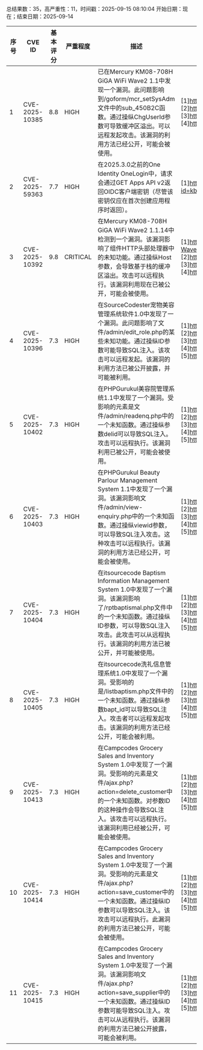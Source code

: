 总结果数：35，高严重性：11，时间戳：2025-09-15 08:10:04
开始日期：现在；结束日期：2025-09-14

| 序号 | CVE ID | 基本评分 | 严重程度 | 描述 | 参考资料 |
|-----|--------|------------|----------|-------------|------------|
| 1 | CVE-2025-10385 | 8.8  | HIGH | 已在Mercury KM08-708H GiGA WiFi Wave2 1.1中发现一个漏洞。此问题影响到/goform/mcr_setSysAdm文件中的sub_450B2C函数。通过操纵ChgUserId参数可导致缓冲区溢出。可以远程发起攻击。该漏洞的利用方法已经公开，可能会被使用。 | [1]https://github.com/Jjx-wy/kt/blob/main/KT%20KM08-708H.md<br>[2]https://vuldb.com/?ctiid.323820<br>[3]https://vuldb.com/?id.323820<br>[4]https://vuldb.com/?submit.643902 |
| 2 | CVE-2025-59363 | 7.7  | HIGH | 在2025.3.0之前的One Identity OneLogin中，请求会通过GET Apps API v2返回OIDC客户端密钥（尽管该密钥仅应在首次创建应用程序时返回）。 | [1]https://onelogin.service-now.com/support?id=kb_article&sys_id=b0aad1e11bd3ea109a47ec29b04bcb72&kb_category=a0d76d70db185340d5505eea4b96199f |
| 3 | CVE-2025-10392 | 9.8  | CRITICAL | 在Mercury KM08-708H GiGA WiFi Wave2 1.1.14中检测到一个漏洞。该漏洞影响了组件HTTP头部处理器中的未知功能。通过操纵Host参数，会导致基于栈的缓冲区溢出。攻击可以远程执行。该漏洞利用现在已被公开，可能会被使用。 | [1]https://github.com/mohdkey/IOT-CVE/blob/main/KT_GIGA_WIFI-Wave%202%20has%20a%20stack%20overflow%20vulnerability.pdf<br>[2]https://vuldb.com/?ctiid.323827<br>[3]https://vuldb.com/?id.323827<br>[4]https://vuldb.com/?submit.644596 |
| 4 | CVE-2025-10396 | 7.3  | HIGH | 在SourceCodester宠物美容管理系统软件1.0中发现了一个漏洞。此问题影响了文件/admin/edit_role.php的某些未知功能。通过操纵ID参数可能导致SQL注入。该攻击可以远程发起。该漏洞的利用方法已被公开披露，并可能被利用。 | [1]https://github.com/zhe293/src2/blob/master/report.md<br>[2]https://vuldb.com/?ctiid.323831<br>[3]https://vuldb.com/?id.323831<br>[4]https://vuldb.com/?submit.645803<br>[5]https://www.sourcecodester.com/ |
| 5 | CVE-2025-10402 | 7.3  | HIGH | 在PHPGurukul美容院管理系统1.1中发现了一个漏洞。受影响的元素是文件/admin/readenq.php中的一个未知函数。通过操纵参数delid可以导致SQL注入。攻击可以远程执行。该漏洞利用已被公开，可能会被使用。 | [1]https://github.com/LitBot123/mycve/issues/6<br>[2]https://phpgurukul.com/<br>[3]https://vuldb.com/?ctiid.323837<br>[4]https://vuldb.com/?id.323837<br>[5]https://vuldb.com/?submit.646768 |
| 6 | CVE-2025-10403 | 7.3  | HIGH | 在PHPGurukul Beauty Parlour Management System 1.1中发现了一个漏洞。该漏洞影响文件/admin/view-enquiry.php中的一个未知函数。通过操纵viewid参数，可以导致SQL注入攻击。这种攻击可以远程执行。该漏洞的利用方法已经公开，可能会被使用。 | [1]https://github.com/LitBot123/mycve/issues/7<br>[2]https://phpgurukul.com/<br>[3]https://vuldb.com/?ctiid.323838<br>[4]https://vuldb.com/?id.323838<br>[5]https://vuldb.com/?submit.646769 |
| 7 | CVE-2025-10404 | 7.3  | HIGH | 在itsourcecode Baptism Information Management System 1.0中发现了一个漏洞。该漏洞影响了/rptbaptismal.php文件中的一个未知函数。通过操纵ID参数，可以导致SQL注入攻击。此攻击可以从远程执行。该漏洞的利用方法已被公开，并可能被使用。 | [1]https://github.com/peri0d/my_cve/issues/5<br>[2]https://itsourcecode.com/<br>[3]https://vuldb.com/?ctiid.323839<br>[4]https://vuldb.com/?id.323839<br>[5]https://vuldb.com/?submit.646903 |
| 8 | CVE-2025-10405 | 7.3  | HIGH | 在itsourcecode洗礼信息管理系统1.0中发现了一个漏洞。受影响的是/listbaptism.php文件中的一个未知函数。通过操纵参数bapt_id可以导致SQL注入。攻击者可以远程发起攻击。该漏洞的利用方法已经公开，可能会被利用。 | [1]https://github.com/peri0d/my_cve/issues/4<br>[2]https://itsourcecode.com/<br>[3]https://vuldb.com/?ctiid.323840<br>[4]https://vuldb.com/?id.323840<br>[5]https://vuldb.com/?submit.646904 |
| 9 | CVE-2025-10413 | 7.3  | HIGH | 在Campcodes Grocery Sales and Inventory System 1.0中发现了一个漏洞。受影响的元素是文件/ajax.php?action=delete_customer中的一个未知函数。对参数ID的这种操作会导致SQL注入。该攻击可以远程执行。该漏洞利用已经被公开，可能会被使用。 | [1]https://github.com/zzb1388/cve/issues/82<br>[2]https://vuldb.com/?ctiid.323847<br>[3]https://vuldb.com/?id.323847<br>[4]https://vuldb.com/?submit.646969<br>[5]https://www.campcodes.com/ |
| 10 | CVE-2025-10414 | 7.3  | HIGH | 在Campcodes Grocery Sales and Inventory System 1.0中发现了一个漏洞。受影响的元素是文件/ajax.php?action=save_customer中的一个未知函数。通过操纵ID参数可以导致SQL注入。该攻击可以远程执行。此漏洞的利用方法已被公开，可能会被使用。 | [1]https://github.com/zzb1388/cve/issues/81<br>[2]https://vuldb.com/?ctiid.323848<br>[3]https://vuldb.com/?id.323848<br>[4]https://vuldb.com/?submit.646970<br>[5]https://www.campcodes.com/ |
| 11 | CVE-2025-10415 | 7.3  | HIGH | 在Campcodes Grocery Sales and Inventory System 1.0中发现了一个漏洞。该漏洞影响文件/ajax.php?action=save_supplier中的一个未知函数。通过操纵ID参数可能导致SQL注入。攻击可以从远程执行。该漏洞的利用方法已被公开披露，可能会被利用。 | [1]https://github.com/zzb1388/cve/issues/80<br>[2]https://vuldb.com/?ctiid.323849<br>[3]https://vuldb.com/?id.323849<br>[4]https://vuldb.com/?submit.646971<br>[5]https://www.campcodes.com/ |